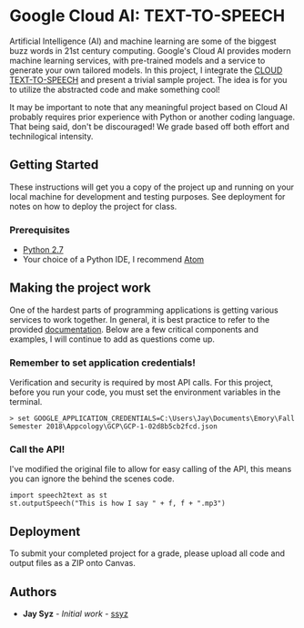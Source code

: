 # Google Cloud AI: TEXT-TO-SPEECH

Artificial Intelligence (AI) and machine learning are some of the biggest buzz words in 21st century computing. Google's Cloud AI provides modern machine learning services, with pre-trained models and a service to generate your own tailored models. In this project, I integrate the [CLOUD TEXT-TO-SPEECH](https://cloud.google.com/text-to-speech/) and present a trivial sample project. The idea is for you to utilize the abstracted code and make something cool!

It may be important to note that any meaningful project based on Cloud AI probably requires prior experience with Python or another coding language. That being said, don't be discouraged! We grade based off both effort and technilogical intensity.

## Getting Started

These instructions will get you a copy of the project up and running on your local machine for development and testing purposes. See deployment for notes on how to deploy the project for class.

### Prerequisites

* [Python 2.7](https://www.python.org/download/releases/2.7/)
* Your choice of a Python IDE, I recommend [Atom](https://atom.io/)


## Making the project work

One of the hardest parts of programming applications is getting various services to work together. In general, it is best practice to refer to the provided [documentation](https://cloud.google.com/text-to-speech/docs/). Below are a few critical components and examples, I will continue to add as questions come up.

### Remember to set application credentials!

Verification and security is required by most API calls. For this project, before you run your code, you must set the environment variables in the terminal.

```
> set GOOGLE_APPLICATION_CREDENTIALS=C:\Users\Jay\Documents\Emory\Fall Semester 2018\Appcology\GCP\GCP-1-02d8b5cb2fcd.json
```

### Call the API!

I've modified the original file to allow for easy calling of the API, this means you can ignore the behind the scenes code.

```
import speech2text as st
st.outputSpeech("This is how I say " + f, f + ".mp3")
```


## Deployment

To submit your completed project for a grade, please upload all code and output files as a ZIP onto Canvas.

## Authors

* **Jay Syz** - *Initial work* - [ssyz](https://github.com/ssyz)

